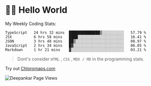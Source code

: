 # 👋🏽 Hello World 

<!--![Deepankar's github stats](https://github-readme-stats.vercel.app/api?username=Deep-Codes&count_private=true&show_icons=true&theme=radical)-->
My Weekly Coding Stats:

<!--START_SECTION:waka-->
```text
TypeScript   24 hrs 32 mins  ██████████████▒░░░░░░░░░░   57.79 % 
JSX          6 hrs 58 mins   ████░░░░░░░░░░░░░░░░░░░░░   16.41 % 
JSON         3 hrs 48 mins   ██▒░░░░░░░░░░░░░░░░░░░░░░   08.97 % 
JavaScript   2 hrs 34 mins   █▓░░░░░░░░░░░░░░░░░░░░░░░   06.05 % 
Markdown     1 hr 21 mins    ▓░░░░░░░░░░░░░░░░░░░░░░░░   03.21 % 
```
<!--END_SECTION:waka-->

> Dont's consider `HTML` , `CSS` , `MDX / MD` in the programming stats.

Try out [Chloromaps.com](https://www.chloromaps.com/)

<p align="left"> <img src="https://komarev.com/ghpvc/?username=Deep-Codes&label=Views&color=blue&style=plastic" alt="Deepankar Page Views" /> </p>
